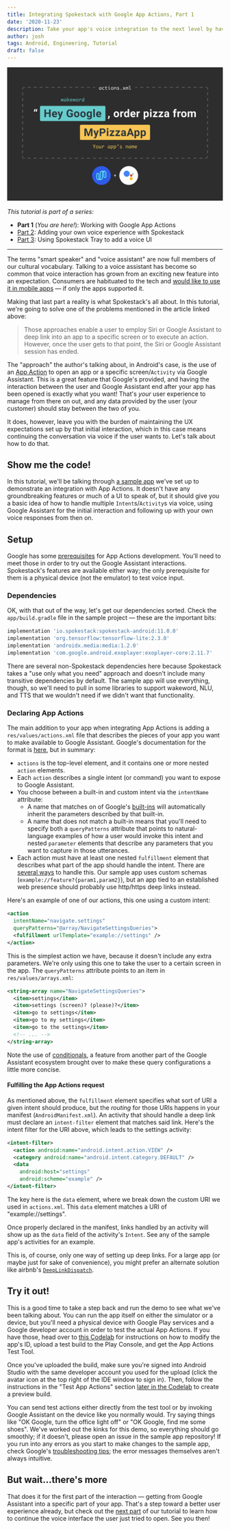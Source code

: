 ```yaml
---
title: Integrating Spokestack with Google App Actions, Part 1
date: '2020-11-23'
description: Take your app's voice integration to the next level by having Google Assistant hand off the conversation to an in-app voice assistant.
author: josh
tags: Android, Engineering, Tutorial
draft: false
---
```


![Integrating Spokestack Google App Actions-1](blog.png)

_This tutorial is part of a series:_

- **Part 1** (_You are here!_): Working with Google App Actions
- [Part 2](/blog/integrating-spokestack-google-app-actions-2): Adding your own voice experience with Spokestack
- [Part 3](/blog/integrating-spokestack-google-app-actions-3): Using Spokestack Tray to add a voice UI

---

The terms "smart speaker" and "voice assistant" are now full members of our cultural vocabulary. Talking to a voice assistant has become so common that voice interaction has grown from an exciting new feature into an expectation. Consumers are habituated to the tech and [would like to use it in mobile apps](https://voicebot.ai/2020/11/09/national-consumer-survey-reveals-that-a-lot-of-consumers-want-voice-assistants-in-mobile-apps/) — if only the apps supported it.

Making that last part a reality is what Spokestack's all about. In this tutorial, we're going to solve one of the problems mentioned in the article linked above:

> Those approaches enable a user to employ Siri or Google Assistant to deep link into an app to a specific screen or to execute an action. However, once the user gets to that point, the Siri or Google Assistant session has ended.

The "approach" the author's talking about, in Android's case, is the use of an [App Action](https://developers.google.com/assistant/app/overview) to open an app or a specific screen/`Activity` via Google Assistant. This is a great feature that Google's provided, and having the interaction between the user and Google Assistant end after your app has been opened is exactly what you want! That's _your_ user experience to manage from there on out, and any data provided by the user (your customer) should stay between the two of you.

It does, however, leave you with the burden of maintaining the UX expectations set up by that initial interaction, which in this case means continuing the conversation via voice if the user wants to. Let's talk about how to do that.

## Show me the code!

In this tutorial, we'll be talking through [a sample app](https://github.com/spokestack/app-actions-example) we've set up to demonstrate an integration with App Actions. It doesn't have any groundbreaking features or much of a UI to speak of, but it should give you a basic idea of how to handle multiple `Intent`s/`Activity`s via voice, using Google Assistant for the initial interaction and following up with your own voice responses from then on.

## Setup

Google has some [prerequisites](https://developers.google.com/assistant/app/get-started#requirements) for App Actions development. You'll need to meet those in order to try out the Google Assistant interactions. Spokestack's features are available either way; the only prerequisite for them is a physical device (not the emulator) to test voice input.

### Dependencies

OK, with that out of the way, let's get our dependencies sorted. Check the `app/build.gradle` file in the sample project — these are the important bits:

```groovy
implementation 'io.spokestack:spokestack-android:11.0.0'
implementation 'org.tensorflow:tensorflow-lite:2.3.0'
implementation 'androidx.media:media:1.2.0'
implementation 'com.google.android.exoplayer:exoplayer-core:2.11.7'
```

There are several non-Spokestack dependencies here because Spokestack takes a "use only what you need" approach and doesn't include many transitive dependencies by default. The sample app will use everything, though, so we'll need to pull in some libraries to support wakeword, NLU, and TTS that we wouldn't need if we didn't want that functionality.

### Declaring App Actions

The main addition to your app when integrating App Actions is adding a `res/values/actions.xml` file that describes the pieces of your app you want to make available to Google Assistant. Google's documentation for the format is [here](https://developers.google.com/assistant/app/action-schema), but in summary:

- `actions` is the top-level element, and it contains one or more nested `action` elements.
- Each `action` describes a single intent (or command) you want to expose to Google Assistant.
- You choose between a built-in and custom intent via the `intentName` attribute:
  - A name that matches on of Google's [built-ins](https://developers.google.com/assistant/app/reference/built-in-intents/bii-index) will automatically inherit the parameters described by that built-in.
  - A name that does not match a built-in means that you'll need to specify both a `queryPatterns` attribute that points to natural-language examples of how a user would invoke this intent and nested `parameter` elements that describe any parameters that you want to capture in those utterances.
- Each action must have at least one nested `fulfillment` element that describes what part of the app should handle the intent. There are [several ways](https://developers.google.com/assistant/app/action-schema#fulfillment) to handle this. Our sample app uses custom schemas (`example://feature?{param1,param2}`), but an app tied to an established web presence should probably use http/https deep links instead.

Here's an example of one of our actions, this one using a custom intent:

```xml
<action
  intentName="navigate.settings"
  queryPatterns="@array/NavigateSettingsQueries">
  <fulfillment urlTemplate="example://settings" />
</action>
```

This is the simplest action we have, because it doesn't include any extra parameters. We're only using this one to take the user to a certain screen in the app. The `queryPatterns` attribute points to an item in `res/values/arrays.xml`:

```xml
<string-array name="NavigateSettingsQueries">
  <item>settings</item>
  <item>settings (screen)? (please)?</item>
  <item>go to settings</item>
  <item>go to my settings</item>
  <item>go to the settings</item>
  <!-- ... -->
</string-array>
```

Note the use of [conditionals](https://developers.google.com/assistant/conversational/df-asdk/reference/action-package/QueryPatterns#ap-conditionals), a feature from another part of the Google Assistant ecosystem brought over to make these query configurations a little more concise.

#### Fulfilling the App Actions request

As mentioned above, the `fulfillment` element specifies what sort of URI a given intent should produce, but the _routing_ for those URIs happens in your manifest (`AndroidManifest.xml`). An activity that should handle a deep link must declare an `intent-filter` element that matches said link. Here's the intent filter for the URI above, which leads to the settings activity:

```xml
<intent-filter>
  <action android:name="android.intent.action.VIEW" />
  <category android:name="android.intent.category.DEFAULT" />
  <data
    android:host="settings"
    android:scheme="example" />
</intent-filter>
```

The key here is the `data` element, where we break down the custom URI we used in `actions.xml`. This `data` element matches a URI of "example://settings".

Once properly declared in the manifest, links handled by an activity will show up as the `data` field of the activity's `Intent`. See any of the sample app's activities for an example.

This is, of course, only one way of setting up deep links. For a large app (or maybe just for sake of convenience), you might prefer an alternate solution like airbnb's [`DeepLinkDispatch`](https://github.com/airbnb/DeepLinkDispatch).

## Try it out!

This is a good time to take a step back and run the demo to see what we've been talking about. You can run the app itself on either the simulator or a device, but you'll need a physical device with Google Play services and a Google developer account in order to test the actual App Actions. If you have those, head over to [this Codelab](https://codelabs.developers.google.com/codelabs/appactions/#2) for instructions on how to modify the app's ID, upload a test build to the Play Console, and get the App Actions Test Tool.

Once you've uploaded the build, make sure you're signed into Android Studio with the same developer account you used for the upload (click the avatar icon at the top right of the IDE window to sign in). Then, follow the instructions in the "Test App Actions" section [later in the Codelab](https://codelabs.developers.google.com/codelabs/appactions/#4) to create a preview build.

You can send test actions either directly from the test tool or by invoking Google Assistant on the device like you normally would. Try saying things like "OK Google, turn the office light off" or "OK Google, find me some shoes". We've worked out the kinks for this demo, so everything should go smoothly; if it doesn't, please open an issue in the sample app repository! If you run into any errors as you start to make changes to the sample app, check Google's [troubleshooting tips](https://developers.google.com/assistant/app/troubleshoot); the error messages themselves aren't always intuitive.

## But wait...there's more

That does it for the first part of the interaction — getting from Google Assistant into a specific part of your app. That's a step toward a better user experience already, but check out the [next part](/blog/integrating-spokestack-google-app-actions-2) of our tutorial to learn how to continue the voice interface the user just tried to open. See you then!
